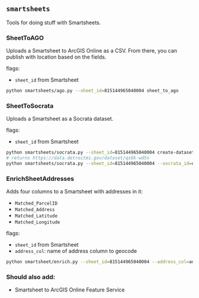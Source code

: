 ## `smartsheets`

Tools for doing stuff with Smartsheets.

### SheetToAGO

Uploads a Smartsheet to ArcGIS Online as a CSV. From there, you can publish with location based on the fields.

flags:
- `sheet_id` from Smartsheet

```bash
python smartsheets/ago.py --sheet_id=815144965040004 sheet_to_ago
```

### SheetToSocrata

Uploads a Smartsheet as a Socrata dataset.

flags:
- `sheet_id` from Smartsheet

```bash
python smartsheets/socrata.py --sheet_id=815144965040004 create-dataset
# returns https://data.detroitmi.gov/dataset/qs6k-wd5n
python smartsheets/socrata.py --sheet_id=815144965040004 --socrata_id=qs6k-wd5n load-data
```

### EnrichSheetAddresses

Adds four columns to a Smartsheet with addresses in it:
- `Matched_ParcelID`
- `Matched_Address`
- `Matched_Latitude`
- `Matched_Longitude`

flags:
- `sheet_id` from Smartsheet
- `address_col`: name of address column to geocode

```bash
python smartsheet/enrich.py --sheet_id=815144965040004 --address_col=address geocode_rows
```

### Should also add:
- Smartsheet to ArcGIS Online Feature Service
